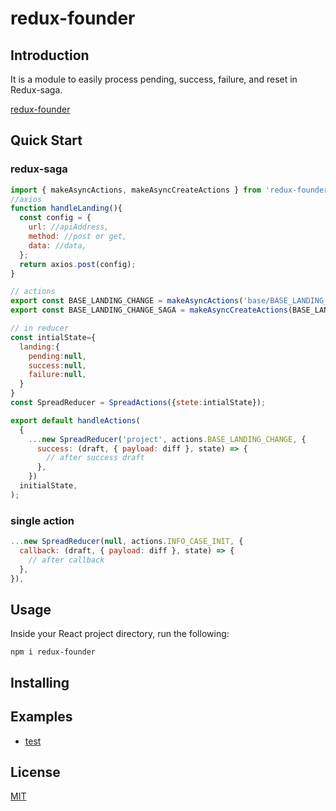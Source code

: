 # redux-founder

## Introduction

It is a module to easily process pending, success, failure, and reset in Redux-saga.

[redux-founder](https://github.com/Redux-founder/)

## Quick Start

### redux-saga

```js
import { makeAsyncActions, makeAsyncCreateActions } from 'redux-founder'
//axios
function handleLanding(){
  const config = {
    url: //apiAddress,
    method: //post or get,
    data: //data,
  };
  return axios.post(config);
}

// actions
export const BASE_LANDING_CHANGE = makeAsyncActions('base/BASE_LANDING_CHANGE');
export const BASE_LANDING_CHANGE_SAGA = makeAsyncCreateActions(BASE_LANDING_CHANGE)(handleLanding);

// in reducer
const intialState={
  landing:{
    pending:null,
    success:null,
    failure:null,
  }
}
const SpreadReducer = SpreadActions({stete:intialState});

export default handleActions(
  {
    ...new SpreadReducer('project', actions.BASE_LANDING_CHANGE, {
      success: (draft, { payload: diff }, state) => {
		// after success draft
      },
    })
  initialState,
);
```

### single action

```js
...new SpreadReducer(null, actions.INFO_CASE_INIT, {
  callback: (draft, { payload: diff }, state) => {
    // after callback
  },
}),
```



## Usage

Inside your React project directory, run the following:

```
npm i redux-founder
```

## Installing





## Examples

- [test]()



## License

[MIT](<https://github.com/Redux-founder/redux-founder/blob/master/LICENSE>)

